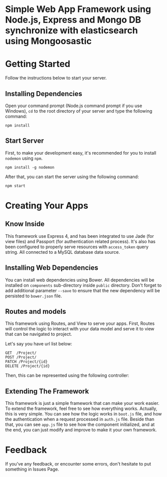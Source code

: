 Simple Web App Framework using Node.js, Express and Mongo DB synchronize with elasticsearch using Mongoosastic 
=========================================================

# Getting Started

Follow the instructions below to start your server.


## Installing Dependencies

Open your command prompt (Node.js command prompt if you use Windows), `cd` to the root directory of your server and type the following command:

```shell
npm install
```

## Start Server

First, to make your development easy, it's recommended for you to install `nodemon` using `npm`.

```shell
npm install -g nodemon
```

After that, you can start the server using the following command:

```shell
npm start
```

# Creating Your Apps

## Know Inside

This framework use Express 4, and has been integrated to use Jade (for view files) and Passport (for authentication related process). It's also has been configured to properly serve resources with `access_token` query string. All connected to a MySQL database data source.


## Installing Web Dependencies

You can install web dependencies using Bower. All dependencies will be installed on `components` sub-directory inside `public` directory. Don't forget to add additional parameter `--save` to ensure that the new dependency will be persisted to `bower.json` file.

## Routes and models

This framework using Routes, and View to serve your apps. First, Routes will control the logic to interact with your data model and serve it to view that can be navigated to project.

Let's say you have url list below:

```
GET  /Project/
POST /Project/
PATCH /Project/{id}
DELETE /Project/{id}
```

Then, this can be represented using the following controller:

## Extending The Framework

This framework is just a simple framework that can make your work easier. To extend the framework, feel free to see how everything works. Actually, this is very simple. You can see how the logic works in `boot.js` file, and how the authentication when a request processed in `auth.js` file. Beside than that, you can see `app.js` file to see how the component initialized, and at the end, you can just modify and improve to make it your own framework.

# Feedback

If you've any feedback, or encounter some errors, don't hesitate to put something in Issues Page.


